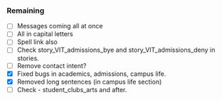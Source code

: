### Remaining
- [ ] Messages coming all at once
- [ ] All in capital letters
- [ ] Spell link also
- [ ] Check story_VIT_admissions_bye and story_VIT_admissions_deny in stories.
- [ ] Remove contact intent?
- [x] Fixed bugs in academics, admissions, campus life.
- [x] Removed long sentences (in campus life section)
- [ ] Check - student_clubs_arts and after.